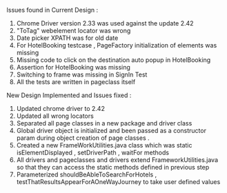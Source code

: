 Issues found in Current Design :

1) Chrome Driver version 2.33 was used against the update 2.42
2) "ToTag" webelement locator was wrong
3) Date picker XPATH was for old date 
4) For HotelBooking testcase , PageFactory initialization of elements was missing 
5) Missing code to click on the destination auto popup in HotelBooking
6) Assertion for HotelBooking was missing
7) Switching to frame was missing in SignIn Test
8) All the tests are written in pageclass itself

New Design Implemented and Issues fixed :

1) Updated chrome driver to 2.42
2) Updated all wrong locators
3) Separated all page classes in a new package and driver class
4) Global driver object is initialized and been passed as a constructor param during object creation of page classes .
5) Created a new FrameWorkUtilities.java class which was static isElementDisplayed , setDriverPath , waitFor methods 
6) All drivers and pageclasses and drivers extend FrameworkUtilities.java so that they can access the static methods defined in previous step
7) Parameterized shouldBeAbleToSearchForHotels , testThatResultsAppearForAOneWayJourney to take user defined values